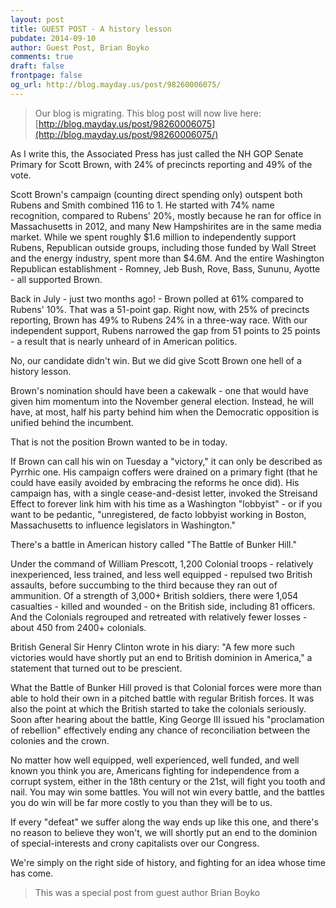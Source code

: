 ```yaml
---
layout: post
title: GUEST POST - A history lesson
pubdate: 2014-09-10
author: Guest Post, Brian Boyko
comments: true
draft: false
frontpage: false
og_url: http://blog.mayday.us/post/98260006075/
---
```


> Our blog is migrating.  This blog post will now live here: [http://blog.mayday.us/post/98260006075](http://blog.mayday.us/post/98260006075/)

As I write this, the Associated Press has just called the NH GOP Senate Primary for Scott Brown, with 24% of precincts reporting and 49% of the vote.

Scott Brown's campaign (counting direct spending only) outspent both Rubens and Smith combined 116 to 1.  He started with 74% name recognition, compared to Rubens' 20%, mostly because he ran for office in Massachusetts in 2012, and many New Hampshirites are in the same media market.  While we spent roughly $1.6 million to independently support Rubens, Republican outside groups, including those funded by Wall Street and the energy industry, spent more than $4.6M.  And the entire Washington Republican establishment - Romney, Jeb Bush, Rove, Bass, Sununu, Ayotte - all supported Brown.

Back in July - just two months ago! - Brown polled at 61% compared to Rubens' 10%.  That was a 51-point gap.  Right now, with 25% of precincts reporting, Brown has 49% to Rubens 24% in a three-way race. With our independent support, Rubens narrowed the gap from 51 points to 25 points - a result that is nearly unheard of in American politics.

No, our candidate didn't win. But we did give Scott Brown one hell of a history lesson.

Brown's nomination should have been a cakewalk - one that would have given him momentum into the November general election. Instead, he will have, at most, half his party behind him when the Democratic opposition is unified behind the incumbent.

That is not the position Brown wanted to be in today.

If Brown can call his win on Tuesday a "victory," it can only be described as Pyrrhic one. His campaign coffers were drained on a primary fight (that he could have easily avoided by embracing the reforms he once did). His campaign has, with a single cease-and-desist letter, invoked the Streisand Effect to forever link him with his time as a Washington "lobbyist" - or if you want to be pedantic, "unregistered, de facto lobbyist working in Boston, Massachusetts to influence legislators in Washington."

There's a battle in American history called "The Battle of Bunker Hill."

Under the command of William Prescott, 1,200 Colonial troops - relatively inexperienced, less trained, and less well equipped - repulsed two British assaults, before succumbing to the third because they ran out of ammunition. Of a strength of 3,000+ British soldiers, there were 1,054 casualties - killed and wounded - on the British side, including 81 officers. And the Colonials regrouped and retreated with relatively fewer losses - about 450 from 2400+ colonials.

British General Sir Henry Clinton wrote in his diary: "A few more such victories would have shortly put an end to British dominion in America," a statement that turned out to be prescient.

What the Battle of Bunker Hill proved is that Colonial forces were more than able to hold their own in a pitched battle with regular British forces. It was also the point at which the British started to take the colonials seriously. Soon after hearing about the battle, King George III issued his "proclamation of rebellion" effectively ending any chance of reconciliation between the colonies and the crown.

No matter how well equipped, well experienced, well funded, and well known you think you are, Americans fighting for independence from a corrupt system, either in the 18th century or the 21st, will fight you tooth and nail. You may win some battles. You will not win every battle, and the battles you do win will be far more costly to you than they will be to us.

If every "defeat" we suffer along the way ends up like this one, and there's no reason to believe they won't, we will shortly put an end to the dominion of special-interests and crony capitalists over our Congress.

We're simply on the right side of history, and fighting for an idea whose time has come.

> This was a special post from guest author Brian Boyko